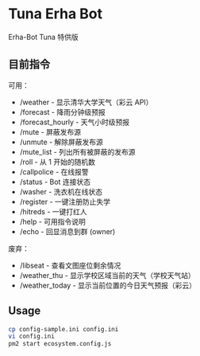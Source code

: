 # Tuna Erha Bot

Erha-Bot Tuna 特供版

## 目前指令

可用：

- /weather - 显示清华大学天气（彩云 API）
- /forecast - 降雨分钟级预报
- /forecast_hourly - 天气小时级预报
- /mute - 屏蔽发布源
- /unmute - 解除屏蔽发布源
- /mute_list - 列出所有被屏蔽的发布源
- /roll - 从 1 开始的随机数
- /callpolice - 在线报警
- /status - Bot 连接状态
- /washer - 洗衣机在线状态
- /register - 一键注册防止失学
- /hitreds - 一键打红人
- /help - 可用指令说明
- /echo - 回显消息到群 (owner)

废弃：

- /libseat - 查看文图座位剩余情况
- /weather_thu - 显示学校区域当前的天气（学校天气站）
- /weather_today - 显示当前位置的今日天气预报（彩云）

## Usage

```bash
cp config-sample.ini config.ini
vi config.ini
pm2 start ecosystem.config.js
```
